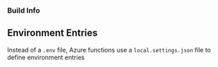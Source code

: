 ### Build Info

## Environment Entries

Instead of a `.env` file, Azure functions use a `local.settings.json` file to define environment entries
